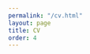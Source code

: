 ```yaml
---
permalink: "/cv.html"
layout: page
title: CV
order: 4
---
```


<object data="https://www.cs.umb.edu/~siyer/cv.pdf" width="1000" height="1000" type="application/pdf"></object>
